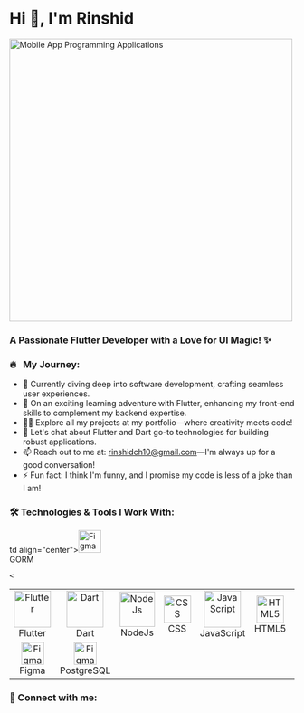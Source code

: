 # Hi 👋, I'm Rinshid 
<img src="https://encrypted-tbn0.gstatic.com/images?q=tbn:ANd9GcSEE-JH8eM3Pf5Mz9dDtWU4_Ywt1ITmQVVdZg&s" alt="Mobile App Programming Applications"  width="500">



### A Passionate Flutter Developer with a Love for UI Magic! ✨

### 🔥 &nbsp; My Journey:

- 🔭 Currently diving deep into software development, crafting seamless user experiences.
- 🌱 On an exciting learning adventure with Flutter, enhancing my front-end skills to complement my backend expertise.
- 👨‍💻 Explore all my projects at my portfolio—where creativity meets code!
- 💬 Let's chat about Flutter   and Dart go-to technologies for building robust applications.
- 📫 Reach out to me at: rinshidch10@gmail.com—I'm always up for a good conversation!
- ⚡ Fun fact: I think I'm funny, and I promise my code is less of a joke than I am!



### 🛠️ Technologies & Tools I Work With:

<table align="center">
  <tr>
    <td align="center"><img src="https://www.thoughtwin.com/assets/img/flutter-img.gif" alt="Flutter" width="65" /><br>Flutter</td>
    <td align="center"><img src="https://codewithandrea.com/img/banners/dart-course-banner-small.png" alt="Dart" width="65" /><br>Dart</td>
     <td align="center"><img src="https://user-images.githubusercontent.com/74038190/212257460-738ff738-247f-4445-a718-cdd0ca76e2db.gif" alt="NodeJs" width="62" /><br>NodeJs</td>
     <td align="center"><img src="https://skillicons.dev/icons?i=css" alt="CSS" width="48" /><br>CSS</td>
     <td align="center"><img src="https://techstack-generator.vercel.app/js-icon.svg" alt="JavaScript" width="65" /><br>JavaScript</td>
       <td align="center"><img src="https://skillicons.dev/icons?i=html" alt="HTML5" width="48" /><br>HTML5</td>
     <td align="center"><img src="https://skillicons.dev/icons?i=bootstrap" alt="Bootstrap" width="48" /><br>Bootstrap</td>
      <td align="center"><img src="https://techstack-generator.vercel.app/github-icon.svg" alt="GitHub" width="65" /><br>GitHub</td>
      td align="center"><img src="https://avatars.githubusercontent.com/u/15127678?s=48&v=4" alt="Figma" width="40" /><br>GORM</td>
      

   
    
 
   
   
  </tr>
  <tr>
     
    <

   
   

   
 
  
  </tr>
   <tr>
  <td align="center"><img src="https://www.vectorlogo.zone/logos/figma/figma-icon.svg" alt="Figma" width="40" /><br>Figma</td>
  <td align="center"><img src="https://camo.githubusercontent.com/8ac99a8f9df10832e35eb2fb7fad603424fa19b103551cdebf76cbae20d9ef0c/68747470733a2f2f736b696c6c69636f6e732e6465762f69636f6e733f693d706f737467726573" 
      alt="Figma" width="40" /><br>PostgreSQL</td>
  
  </tr>
</table>

### 🤝 Connect with me:








